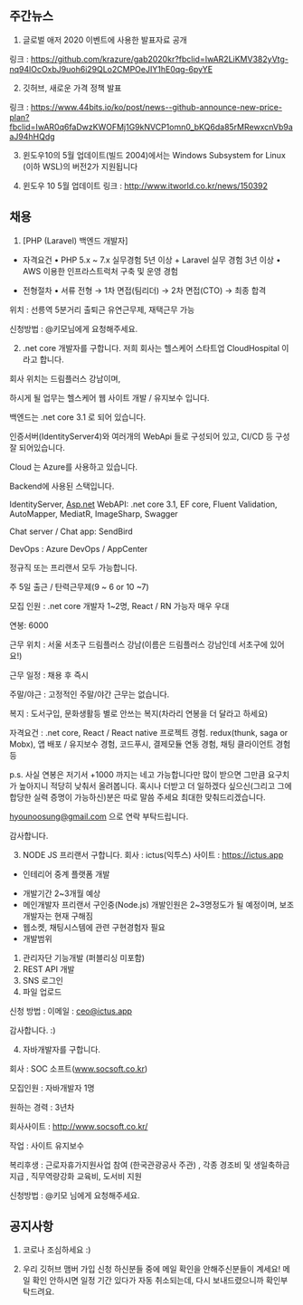 ## 주간뉴스

1)  글로벌 애저 2020 이벤트에 사용한 발표자료 공개

링크 : https://github.com/krazure/gab2020kr?fbclid=IwAR2LiKMV382yVtg-nq94lOcOxbJ9uoh6i29QLo2CMPOeJIY1hE0qg-6pyYE


2) 깃허브, 새로운 가격 정책 발표

링크 : https://www.44bits.io/ko/post/news--github-announce-new-price-plan?fbclid=IwAR0q6faDwzKWOFMj1G9kNVCP1omn0_bKQ6da85rMRewxcnVb9aaJ94hHQdg

3) 윈도우10의 5월 업데이트(빌드 2004)에서는 Windows Subsystem for Linux (이하 WSL)의 버전2가 지원됩니다

4) 윈도우 10 5월 업데이트
링크 : http://www.itworld.co.kr/news/150392

## 채용

1) [PHP (Laravel) 백엔드 개발자]

- 자격요건
• PHP 5.x ~ 7.x 실무경험 5년 이상 + Laravel 실무 경험 3년 이상
• AWS 이용한 인프라스트럭처 구축 및 운영 경험

- 전형절차 
•  서류 전형 → 1차 면접(팀리더)  → 2차 면접(CTO) → 최종 합격

위치 : 선릉역 5분거리 
출퇴근 유연근무제, 재택근무 가능

신청방법 : @키모님에게 요청해주세요.

2) .net core 개발자를 구합니다.
저희 회사는 헬스케어 스타트업 CloudHospital 이라고 합니다.

회사 위치는 드림플러스 강남이며,

하시게 될 업무는 헬스케어 웹 사이트 개발 / 유지보수 입니다.

백엔드는 .net core 3.1 로 되어 있습니다.

인증서버(IdentityServer4)와 여러개의 WebApi 들로 구성되어 있고, CI/CD 등 구성 잘 되어있습니다.

Cloud 는 Azure를 사용하고 있습니다.

Backend에 사용된 스택입니다.

IdentityServer, [Asp.net](http://asp.net/) WebAPI: .net core 3.1, EF core, Fluent Validation, AutoMapper, MediatR, ImageSharp, Swagger

Chat server / Chat app: SendBird

DevOps : Azure DevOps / AppCenter

정규직 또는 프리랜서 모두 가능합니다.

주 5일 출근 / 탄력근무제(9 ~ 6 or 10 ~7)

모집 인원 : .net core 개발자 1~2명, React / RN 가능자 매우 우대

연봉: 6000

근무 위치 : 서울 서초구 드림플러스 강남(이름은 드림플러스 강남인데 서초구에 있어요!)

근무 일정 : 채용 후 즉시

주말/야근 : 고정적인 주말/야간 근무는 없습니다.

복지 : 도서구입, 문화생활등 별로 안쓰는 복지(차라리 연봉을 더 달라고 하세요)

자격요건 : .net core, React / React native 프로젝트 경험. redux(thunk, saga or Mobx), 앱 배포 / 유지보수 경험, 코드푸시, 결제모듈 연동 경험, 채팅 클라이언트 경험 등

p.s. 사실 연봉은 저기서 +1000 까지는 네고 가능합니다만 많이 받으면 그만큼 요구치가 높아지니 적당히 낮춰서 올려봅니다. 혹시나 더받고 더 일하겠다 싶으신(그리고 그에 합당한 실력 증명이 가능하신)분은 따로 말씀 주세요 최대한 맞춰드리겠습니다.

hyounoosung@gmail.com 으로 연락 부탁드립니다.

감사합니다.

3) NODE JS 프리랜서 구합니다.
회사 : ictus(익투스)
사이트 : https://ictus.app
* 인테리어 중계 플랫폼 개발
- 개발기간 2~3개월 예상
- 메인개발자 프리랜서 구인중(Node.js)
  개발인원은 2~3명정도가 될 예정이며,
  보조개발자는 현재 구해짐
- 웹소켓, 채팅시스템에 관련 구현경험자 필요
- 개발범위
1. 관리자단 기능개발 (퍼블리싱 미포함)
2. REST API 개발
3. SNS 로그인
4. 파일 업로드 

신청 방법 : 이메일 : ceo@ictus.app

감사합니다. :)

4) 자바개발자를 구합니다.

회사 : SOC 소프트(www.socsoft.co.kr)

모집인원 : 자바개발자 1명 

원하는 경력 : 3년차 

회사사이트 : http://www.socsoft.co.kr/

작업 : 사이트 유지보수 

복리후생 : 근로자휴가지원사업 참여 (한국관광공사 주관) , 각종 경조비 및 생일축하금 지급 , 직무역량강화 교육비, 도서비 지원

신청방법 : @키모 님에게 요청해주세요.

## 공지사항

1) 코로나 조심하세요 :)

2) 우리 깃허브 맴버 가입 신청 하신분들 중에 메일 확인을 안해주신분들이 계세요! 메일 확인 안하시면 일정 기간 있다가 자동 취소되는데, 다시 보내드렸으니까 확인부탁드려요.
